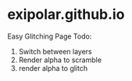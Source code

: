 exipolar.github.io
==================

Easy Glitching Page
Todo:
1. Switch between layers
2. Render alpha to scramble
3. render alpha to glitch
